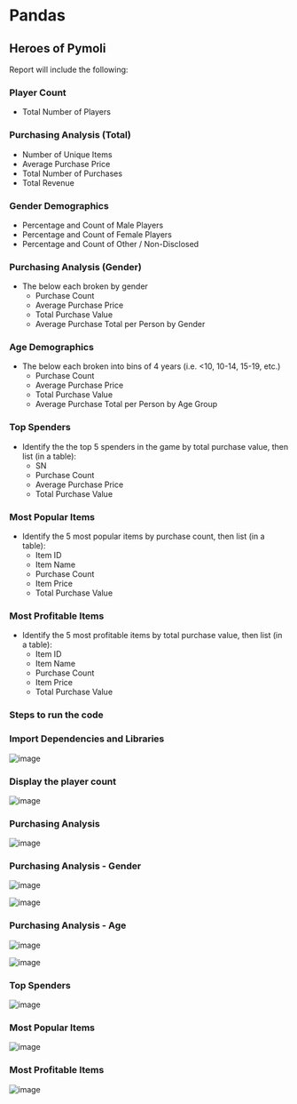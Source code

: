 # Pandas

## Heroes of Pymoli

Report will include the following:

### Player Count

* Total Number of Players

### Purchasing Analysis (Total)

* Number of Unique Items
* Average Purchase Price
* Total Number of Purchases
* Total Revenue

### Gender Demographics

* Percentage and Count of Male Players
* Percentage and Count of Female Players
* Percentage and Count of Other / Non-Disclosed

### Purchasing Analysis (Gender)

* The below each broken by gender
  * Purchase Count
  * Average Purchase Price
  * Total Purchase Value
  * Average Purchase Total per Person by Gender

### Age Demographics

* The below each broken into bins of 4 years (i.e. &lt;10, 10-14, 15-19, etc.)
  * Purchase Count
  * Average Purchase Price
  * Total Purchase Value
  * Average Purchase Total per Person by Age Group

### Top Spenders

* Identify the the top 5 spenders in the game by total purchase value, then list (in a table):
  * SN
  * Purchase Count
  * Average Purchase Price
  * Total Purchase Value

### Most Popular Items

* Identify the 5 most popular items by purchase count, then list (in a table):
  * Item ID
  * Item Name
  * Purchase Count
  * Item Price
  * Total Purchase Value

### Most Profitable Items

* Identify the 5 most profitable items by total purchase value, then list (in a table):
  * Item ID
  * Item Name
  * Purchase Count
  * Item Price
  * Total Purchase Value

### Steps to run the code

### Import Dependencies and Libraries

![image](https://user-images.githubusercontent.com/83512824/146649307-19ba3f6e-4dd8-43ff-8539-36ba7ae5ba03.png)

### Display the player count

![image](https://user-images.githubusercontent.com/83512824/146649355-a39308d8-4358-4105-bce1-026eacaaf5d7.png)

### Purchasing Analysis

![image](https://user-images.githubusercontent.com/83512824/146649382-7ff33c3d-a314-4aae-8bc0-60b3859b68f4.png)

### Purchasing Analysis - Gender

![image](https://user-images.githubusercontent.com/83512824/146649466-cc32a4ab-fab6-4956-a4bc-7ae89dddf13b.png)

![image](https://user-images.githubusercontent.com/83512824/146649494-36a8395c-beef-4ee8-8186-8cb56b9105b8.png)

### Purchasing Analysis - Age

![image](https://user-images.githubusercontent.com/83512824/146649525-5a2ea6ae-9bd9-4f38-8352-cd935b7cd76c.png)

![image](https://user-images.githubusercontent.com/83512824/146649560-781400e0-efe1-4cba-939c-89d5c9ff34bc.png)

### Top Spenders

![image](https://user-images.githubusercontent.com/83512824/146649609-3bf32e32-17bc-4733-852c-e6f90bfa2145.png)

### Most Popular Items

![image](https://user-images.githubusercontent.com/83512824/146649624-403c6109-ca16-4da9-8d6c-231081b8cd3d.png)

### Most Profitable Items

![image](https://user-images.githubusercontent.com/83512824/146649661-b3a7ff10-895f-434e-9022-c66ecef1288c.png)
















